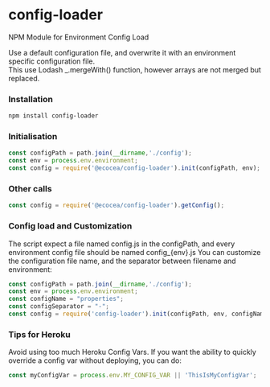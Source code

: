 # config-loader
NPM Module for Environment Config Load  

Use a default configuration file, and overwrite it with an environment specific configuration file.  
This use Lodash _.mergeWith() function, however arrays are not merged but replaced.

### Installation
```sh
npm install config-loader
```

### Initialisation
```javascript
const configPath = path.join(__dirname,'./config');
const env = process.env.environment;
const config = require('@ecocea/config-loader').init(configPath, env);
```

### Other calls
```javascript
const config = require('@ecocea/config-loader').getConfig();
```

### Config load and Customization
The script expect a file named config.js in the configPath, and every environment config file should be named config_{env}.js
You can customize the configuration file name, and the separator between filename and environment:
```javascript
const configPath = path.join(__dirname,'./config');
const env = process.env.environment;
const configName = "properties";
const configSeparator = "-";
const config = require('config-loader').init(configPath, env, configName, configSeparator);
```

### Tips for Heroku
Avoid using too much Heroku Config Vars. If you want the ability to quickly override a config var without deploying, you can do:
```javascript
const myConfigVar = process.env.MY_CONFIG_VAR || 'ThisIsMyConfigVar';
```